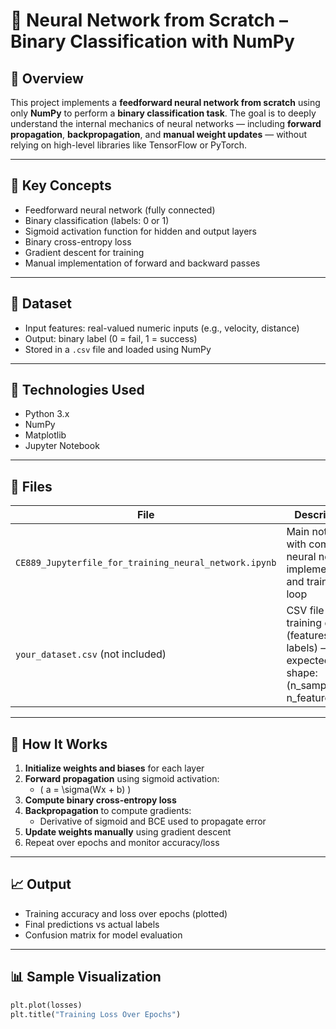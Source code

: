 # 🧠 Neural Network from Scratch – Binary Classification with NumPy

## 📌 Overview
This project implements a **feedforward neural network from scratch** using only **NumPy** to perform a **binary classification task**. The goal is to deeply understand the internal mechanics of neural networks — including **forward propagation**, **backpropagation**, and **manual weight updates** — without relying on high-level libraries like TensorFlow or PyTorch.

---

## 🧠 Key Concepts

- Feedforward neural network (fully connected)
- Binary classification (labels: 0 or 1)
- Sigmoid activation function for hidden and output layers
- Binary cross-entropy loss
- Gradient descent for training
- Manual implementation of forward and backward passes

---

## 🧪 Dataset
- Input features: real-valued numeric inputs (e.g., velocity, distance)
- Output: binary label (0 = fail, 1 = success)
- Stored in a `.csv` file and loaded using NumPy

---

## 🔧 Technologies Used
- Python 3.x
- NumPy
- Matplotlib
- Jupyter Notebook

---

## 📂 Files

| File | Description |
|------|-------------|
| `CE889_Jupyterfile_for_training_neural_network.ipynb` | Main notebook with complete neural network implementation and training loop |
| `your_dataset.csv` (not included) | CSV file with training data (features + labels) — expected shape: (n_samples, n_features + 1) |

---

## 🚀 How It Works

1. **Initialize weights and biases** for each layer
2. **Forward propagation** using sigmoid activation:
   - \( a = \sigma(Wx + b) \)
3. **Compute binary cross-entropy loss**
4. **Backpropagation** to compute gradients:
   - Derivative of sigmoid and BCE used to propagate error
5. **Update weights manually** using gradient descent
6. Repeat over epochs and monitor accuracy/loss

---

## 📈 Output
- Training accuracy and loss over epochs (plotted)
- Final predictions vs actual labels
- Confusion matrix for model evaluation

---

## 📊 Sample Visualization

```python
plt.plot(losses)
plt.title("Training Loss Over Epochs")
